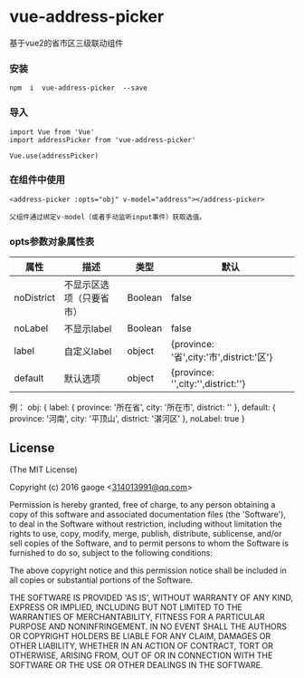 # vue-address-picker

  基于vue2的省市区三级联动组件

### 安装

	npm  i  vue-address-picker  --save

	
### 导入

	import Vue from 'Vue'
	import addressPicker from 'vue-address-picker'

	Vue.use(addressPicker)

### 在组件中使用

	<address-picker :opts="obj" v-model="address"></address-picker>
	
	父组件通过绑定v-model（或者手动监听input事件）获取选值。
### opts参数对象属性表

属性 | 描述 | 类型|默认
----|------|----|----
noDistrict | 不显示区选项（只要省市）  | Boolean|false
noLabel | 不显示label  | Boolean|false
label | 自定义label  | object| {province: '省',city:'市',district:'区'}
default | 默认选项  | object| {province: '',city:'',district:''}

例：
	obj: {
	    label: {
	      province: '所在省',
	      city: '所在市',
	      district: ''
	    },
	    default: {
	      province: '河南',
	      city: '平顶山',
	      district: '湛河区'
	    },
	    noLabel: true
	}


## License 

(The MIT License)

Copyright (c) 2016 gaoge &lt;314013991@qq.com&gt;

Permission is hereby granted, free of charge, to any person obtaining
a copy of this software and associated documentation files (the
'Software'), to deal in the Software without restriction, including
without limitation the rights to use, copy, modify, merge, publish,
distribute, sublicense, and/or sell copies of the Software, and to
permit persons to whom the Software is furnished to do so, subject to
the following conditions:

The above copyright notice and this permission notice shall be
included in all copies or substantial portions of the Software.

THE SOFTWARE IS PROVIDED 'AS IS', WITHOUT WARRANTY OF ANY KIND,
EXPRESS OR IMPLIED, INCLUDING BUT NOT LIMITED TO THE WARRANTIES OF
MERCHANTABILITY, FITNESS FOR A PARTICULAR PURPOSE AND NONINFRINGEMENT.
IN NO EVENT SHALL THE AUTHORS OR COPYRIGHT HOLDERS BE LIABLE FOR ANY
CLAIM, DAMAGES OR OTHER LIABILITY, WHETHER IN AN ACTION OF CONTRACT,
TORT OR OTHERWISE, ARISING FROM, OUT OF OR IN CONNECTION WITH THE
SOFTWARE OR THE USE OR OTHER DEALINGS IN THE SOFTWARE.
